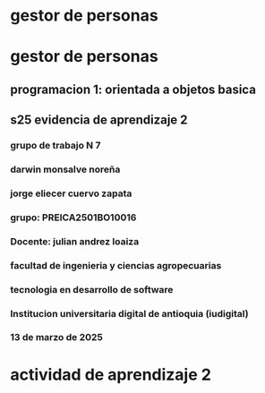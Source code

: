 # gestor de personas
 # gestor de personas
 ## programacion 1: orientada a objetos basica
 ## s25 evidencia de aprendizaje 2 
 ### grupo  de trabajo N 7
 ### darwin monsalve noreña 
 ### jorge eliecer cuervo zapata 
 ### grupo: PREICA2501BO10016
 ### Docente: julian andrez loaiza 
 ### facultad de ingenieria y ciencias agropecuarias 
 ### tecnologia en desarrollo de software 
 ### Institucion universitaria digital de antioquia (iudigital) 
 ### 13 de marzo de 2025
 # actividad de aprendizaje 2
